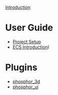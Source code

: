 [Introduction](./introduction.md)

# User Guide

- [Project Setup](./project.md)
- [ECS Introduction](./ecs.md)I

# Plugins

- [phosphor_3d](./3d.md)
- [phosphor_ui](./ui.md)